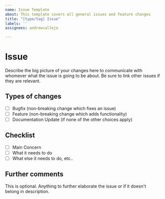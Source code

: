 ```yaml
---
name: Issue Template
about: This template covers all general issues and feature changes
title: "[type/tag] Issue"
labels: ''
assignees: andrewvallejo

---
```


# Issue

Describe the big picture of your changes here to communicate with whomever what the issue is going to be about. Be sure to link other issues if they are relevant.

## Types of changes

- [ ] Bugfix (non-breaking change which fixes an issue)
- [ ] Feature (non-breaking change which adds functionality)
- [ ] Documentation Update (if none of the other choices apply)

## Checklist

- [ ] Main Concern
- [ ] What it needs to do
- [ ] What else it needs to do, etc..

## Further comments

This is optional. Anything to further elaborate the issue or if it doesn't belong in description.
